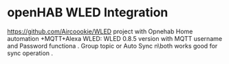 # openHAB WLED Integration
https://github.com/Aircoookie/WLED project with Opnehab Home automation +MQTT+Alexa 
WLED: WLED 0.8.5 version with MQTT username and Password functiona .
Group topic or Auto Sync n\both works good for sync operation . 


